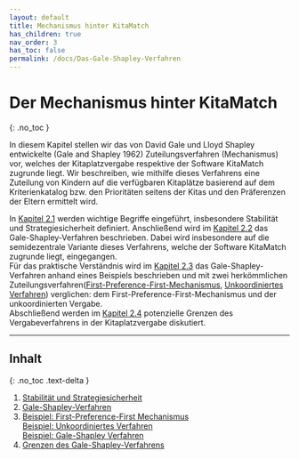 ```yaml
---
layout: default
title: Mechanismus hinter KitaMatch
has_children: true
nav_order: 3
has_toc: false
permalink: /docs/Das-Gale-Shapley-Verfahren
---
```


# Der Mechanismus hinter KitaMatch
{: .no_toc }

In diesem Kapitel stellen wir das von David Gale und Lloyd Shapley entwickelte (Gale and Shapley 1962) Zuteilungsverfahren (Mechanismus) vor, welches der Kitaplatzvergabe respektive der Software KitaMatch zugrunde liegt. Wir beschreiben, wie mithilfe dieses Verfahrens eine Zuteilung von Kindern auf die verfügbaren Kitaplätze basierend auf dem Kriterienkatalog bzw. den Prioritäten seitens der Kitas und den Präferenzen der Eltern ermittelt wird. 

In [Kapitel 2.1](/docs/Gale-Shapley-Verfahren/Stabilität-und-Strategie-Sicherheit) werden wichtige Begriffe eingeführt, insbesondere Stabilität und Strategiesicherheit definiert. Anschließend wird im [Kapitel 2.2](/docs/Gale-Shapley-Verfahren/Semi-Dezentrales-Gale-Shapley-Verfahren) das  Gale-Shapley-Verfahren beschrieben. Dabei wird insbesondere auf die semidezentrale Variante dieses Verfahrens, welche der Software KitaMatch zugrunde liegt, eingegangen.     
Für das praktische Verständnis wird im [Kapitel 2.3](/docs/Gale-Shapley-Verfahren/Gale-Shapley-Beispiel) das Gale-Shapley-Verfahren anhand eines Beispiels beschrieben und mit zwei herkömmlichen Zuteilungsverfahren([First-Preference-First-Mechanismus](/docs/Gale-Shapley-Verfahren/First-Preference-First-Mechanismus), [Unkoordiniertes Verfahren](/docs/Gale-Shapley-Verfahren/Unkoordiniertes-Verfahren)) verglichen: dem First-Preference-First-Mechanismus und der unkoordinierten Vergabe.    
Abschließend werden im [Kapitel 2.4](/docs/Gale-Shapley-Verfahren/Grenzen-des-Gale-Shapley-Verfahrens) potenzielle Grenzen des Vergabeverfahrens in der Kitaplatzvergabe diskutiert.   


---


## Inhalt
{: .no_toc .text-delta }

1. [Stabilität und Strategiesicherheit](/docs/Gale-Shapley-Verfahren/Stabilität-und-Strategie-Sicherheit)
2. [Gale-Shapley-Verfahren](/docs/Gale-Shapley-Verfahren/Semi-Dezentrales-Gale-Shapley-Verfahren)
3. [Beispiel: First-Preference-First Mechanismus](/docs/Gale-Shapley-Verfahren/First-Preference-First-Mechanismus)<br>
   [Beispiel: Unkoordiniertes Verfahren](/docs/Gale-Shapley-Verfahren/Unkoordiniertes-Verfahren)<br>
   [Beispiel: Gale-Shapley Verfahren](/docs/Gale-Shapley-Verfahren/Gale-Shapley-Beispiel)
4. [Grenzen des Gale-Shapley-Verfahrens](/docs/Gale-Shapley-Verfahren/Grenzen-des-Gale-Shapley-Verfahrens)


